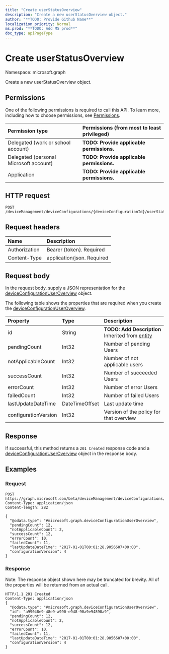 ```yaml
---
title: "Create userStatusOverview"
description: "Create a new userStatusOverview object."
author: "**TODO: Provide Github Name**"
localization_priority: Normal
ms.prod: "**TODO: Add MS prod**"
doc_type: apiPageType
---
```


# Create userStatusOverview

Namespace: microsoft.graph

Create a new userStatusOverview object.

## Permissions
One of the following permissions is required to call this API. To learn more, including how to choose permissions, see [Permissions](/concepts/permissions-reference.md).

|Permission type|Permissions (from most to least privileged)|
|:---|:---|
|Delegated (work or school account)|**TODO: Provide applicable permissions.**|
|Delegated (personal Microsoft account)|**TODO: Provide applicable permissions.**|
|Application|**TODO: Provide applicable permissions.**|

## HTTP request
<!-- {
  "blockType": "ignored"
}
-->
``` http
POST /deviceManagement/deviceConfigurations/{deviceConfigurationId}/userStatusOverview
```

## Request headers
|Name|Description|
|:---|:---|
|Authorization|Bearer {token}. Required|
|Content-Type|application/json. Required|

## Request body
In the request body, supply a JSON representation for the [deviceConfigurationUserOverview](../resources/deviceconfigurationuseroverview.md) object.

The following table shows the properties that are required when you create the [deviceConfigurationUserOverview](../resources/deviceconfigurationuseroverview.md).

|Property|Type|Description|
|:---|:---|:---|
|id|String|**TODO: Add Description** Inherited from [entity](../resources/entity.md)|
|pendingCount|Int32|Number of pending Users|
|notApplicableCount|Int32|Number of not applicable users|
|successCount|Int32|Number of succeeded Users|
|errorCount|Int32|Number of error Users|
|failedCount|Int32|Number of failed Users|
|lastUpdateDateTime|DateTimeOffset|Last update time|
|configurationVersion|Int32|Version of the policy for that overview|



## Response
If successful, this method returns a `201 Created` response code and a [deviceConfigurationUserOverview](../resources/deviceconfigurationuseroverview.md) object in the response body.

## Examples

### Request
<!-- {
  "blockType": "request",
  "name": "create_deviceconfigurationuseroverview_from_"
}
-->
``` http
POST https://graph.microsoft.com/beta/deviceManagement/deviceConfigurations/{deviceConfigurationId}/userStatusOverview
Content-Type: application/json
Content-length: 282

{
  "@odata.type": "#microsoft.graph.deviceConfigurationUserOverview",
  "pendingCount": 12,
  "notApplicableCount": 2,
  "successCount": 12,
  "errorCount": 10,
  "failedCount": 11,
  "lastUpdateDateTime": "2017-01-01T00:01:28.9056607+00:00",
  "configurationVersion": 4
}
```

### Response
Note: The response object shown here may be truncated for brevity. All of the properties will be returned from an actual call.
<!-- {
  "blockType": "response",
  "truncated": true,
  "@odata.type": "microsoft.graph.deviceconfigurationuseroverview"
}
-->
``` http
HTTP/1.1 201 Created
Content-Type: application/json
{
  "@odata.type": "#microsoft.graph.deviceConfigurationUserOverview",
  "id": "a99048e9-48e9-a990-e948-90a9e94890a9",
  "pendingCount": 12,
  "notApplicableCount": 2,
  "successCount": 12,
  "errorCount": 10,
  "failedCount": 11,
  "lastUpdateDateTime": "2017-01-01T00:01:28.9056607+00:00",
  "configurationVersion": 4
}
```

